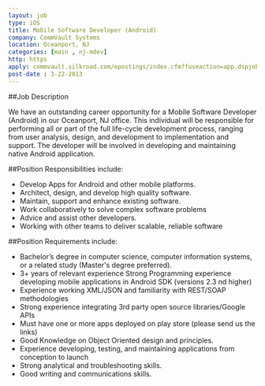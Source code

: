```yaml
---
layout: job
type: iOS
title: Mobile Software Developer (Android)
company: CommVault Systems
location: Oceanport, NJ
categories: [main , nj-mdev]
http: https
apply: commvault.silkroad.com/epostings/index.cfm?fuseaction=app.dspjob&jobid=305609&company_id=15636&version=5
post-date : 3-22-2013
---
```


##Job Description

We have an outstanding career opportunity for a Mobile Software Developer (Android) in our Oceanport, NJ office.  This individual will be responsible for performing all or part of the full life-cycle development process, ranging from user analysis, design, and development to implementation and support. The developer will be involved in developing and maintaining native Android application.

##Position Responsibilities include:

* Develop Apps for Android and other mobile platforms.
* Architect, design, and develop high quality software.
* Maintain, support and enhance existing software.
* Work collaboratively to solve complex software problems
* Advice and assist other developers.
* Working with other teams to deliver scalable, reliable software    

##Position Requirements include:

* Bachelor’s degree in computer science, computer information systems, or a related study (Master's degree preferred).
* 3+ years of relevant experience Strong Programming experience developing mobile applications in Android SDK (versions 2.3 nd higher)
* Experience working XML/JSON and familiarity with REST/SOAP methodologies
* Strong experience integrating 3rd party open source libraries/Google APIs
* Must have one or more apps deployed on play store (please send us the links)
* Good Knowledge on Object Oriented design and principles.
* Experience developing, testing, and maintaining applications from conception to launch
* Strong analytical and troubleshooting skills.
* Good writing and communications skills.

